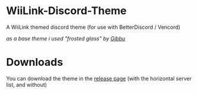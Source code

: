 # WiiLink-Discord-Theme
A WiiLink themed discord theme (for use with BetterDiscord / Vencord)

*as a base theme i used "frosted glass" by [Gibbu](https://betterdiscord.app/developer/Gibbu)*
# Downloads
You can download the theme in the [release page](https://github.com/gitandrew07/WiiLink-Discord-Theme/releases/latest) (with the horizontal server list, and without)
